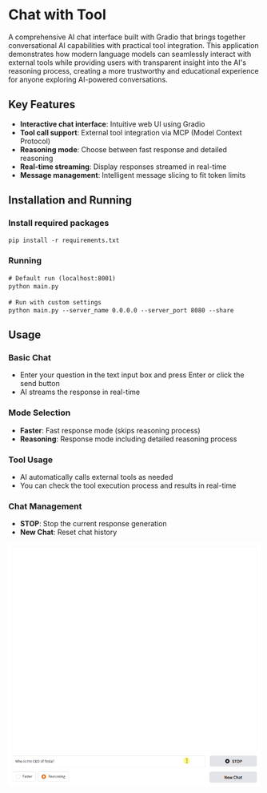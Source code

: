 # Chat with Tool

A comprehensive AI chat interface built with Gradio that brings together conversational AI capabilities with practical tool integration. This application demonstrates how modern language models can seamlessly interact with external tools while providing users with transparent insight into the AI's reasoning process, creating a more trustworthy and educational experience for anyone exploring AI-powered conversations.


## Key Features

- **Interactive chat interface**: Intuitive web UI using Gradio
- **Tool call support**: External tool integration via MCP (Model Context Protocol)
- **Reasoning mode**: Choose between fast response and detailed reasoning
- **Real-time streaming**: Display responses streamed in real-time
- **Message management**: Intelligent message slicing to fit token limits


## Installation and Running

### Install required packages

```
pip install -r requirements.txt
```

### Running

```
# Default run (localhost:8001)
python main.py

# Run with custom settings
python main.py --server_name 0.0.0.0 --server_port 8080 --share
```


## Usage

### Basic Chat
- Enter your question in the text input box and press Enter or click the send button
- AI streams the response in real-time

### Mode Selection
- **Faster**: Fast response mode (skips reasoning process)
- **Reasoning**: Response mode including detailed reasoning process

### Tool Usage
- AI automatically calls external tools as needed
- You can check the tool execution process and results in real-time

### Chat Management
- **STOP**: Stop the current response generation
- **New Chat**: Reset chat history

![Demo](images/fig.gif)
